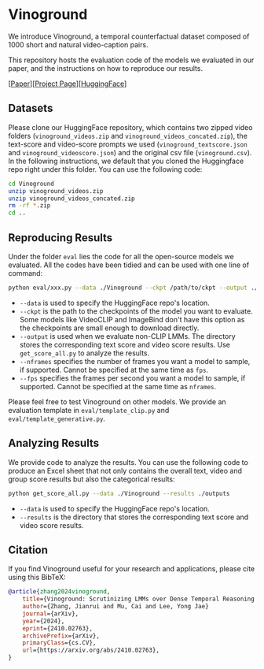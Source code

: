 # Vinoground

We introduce Vinoground, a temporal counterfactual dataset composed of 1000 short and natural video-caption pairs.

This repository hosts the evaluation code of the models we evaluated in our paper, and the instructions on how to reproduce our results.

\[[Paper](https://arxiv.org/abs/2410.02763)\]\[[Project Page](https://vinoground.github.io/)\]\[[HuggingFace](https://huggingface.co/datasets/HanSolo9682/Vinoground)\]


## Datasets
Please clone our HuggingFace repository, which contains two zipped video folders (`vinoground_videos.zip` and `vinoground_videos_concated.zip`), the text-score and video-score prompts we used (`vinoground_textscore.json` and `vinoground_videoscore.json`) and the original csv file (`vinoground.csv`). In the following instructions, we default that you cloned the Huggingface repo right under this folder. You can use the following code:
```sh
cd Vinoground
unzip vinoground_videos.zip
unzip vinoground_videos_concated.zip
rm -rf *.zip
cd ..
```

## Reproducing Results
Under the folder `eval` lies the code for all the open-source models we evaluated. All the codes have been tidied and can be used with one line of command:
```sh
python eval/xxx.py --data ./Vinoground --ckpt /path/to/ckpt --output ./outputs --nframes 32 --fps 4
```
- `--data` is used to specify the HuggingFace repo's location.
- `--ckpt` is the path to the checkpoints of the model you want to evaluate. Some models like VideoCLIP and ImageBind don't have this option as the checkpoints are small enough to download directly.
- `--output` is used when we evaluate non-CLIP LMMs. The directory stores the corresponding text score and video score results. Use `get_score_all.py` to analyze the results.
- `--nframes` specifies the number of frames you want a model to sample, if supported. Cannot be specified at the same time as `fps`.
- `--fps` specifies the frames per second you want a model to sample, if supported. Cannot be specified at the same time as `nframes`.

Please feel free to test Vinoground on other models. We provide an evaluation template in `eval/template_clip.py` and `eval/template_generative.py`.

## Analyzing Results
We provide code to analyze the results. You can use the following code to produce an Excel sheet that not only contains the overall text, video and group score results but also the categorical results:
```sh
python get_score_all.py --data ./Vinoground --results ./outputs
```
- `--data` is used to specify the HuggingFace repo's location.
- `--results` is the directory that stores the corresponding text score and video score results.

## Citation

If you find Vinoground useful for your research and applications, please cite using this BibTeX:
```bibtex
@article{zhang2024vinoground,
    title={Vinoground: Scrutinizing LMMs over Dense Temporal Reasoning with Short Videos},
    author={Zhang, Jianrui and Mu, Cai and Lee, Yong Jae}
    journal={arXiv},
    year={2024},
    eprint={2410.02763},
    archivePrefix={arXiv},
    primaryClass={cs.CV},
    url={https://arxiv.org/abs/2410.02763}, 
}
```
